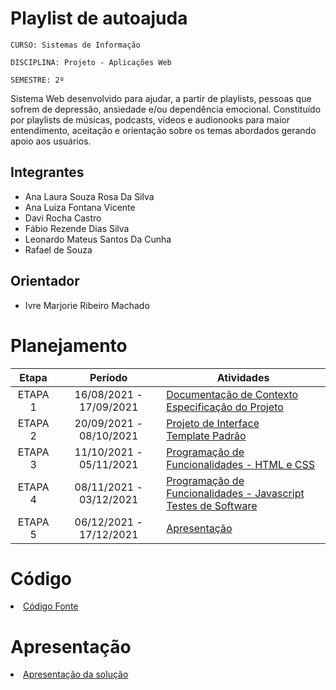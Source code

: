 # Playlist de autoajuda

`CURSO: Sistemas de Informação`

`DISCIPLINA: Projeto - Aplicações Web`

`SEMESTRE: 2º`

Sistema Web desenvolvido para ajudar, a partir de playlists, pessoas que sofrem de depressão, ansiedade e/ou dependência emocional. Constituído por playlists de músicas, podcasts, vídeos e audionooks para maior entendimento, aceitação e orientação sobre os temas abordados gerando apoio aos usuários.

## Integrantes

* Ana Laura Souza Rosa Da Silva
* Ana Luiza Fontana Vicente
* Davi Rocha Castro
* Fábio Rezende Dias Silva
* Leonardo Mateus Santos Da Cunha
* Rafael de Souza

## Orientador

* Ivre Marjorie Ribeiro Machado

# Planejamento

| Etapa         | Período                   | Atividades |
|  :----:   |  :----:               | ----------- |
| ETAPA 1       | 16/08/2021 - 17/09/2021   |[Documentação de Contexto](docs/context.md) <br> [Especificação do Projeto](docs/especification.md) |
| ETAPA 2       | 20/09/2021 - 08/10/2021   |[Projeto de Interface](docs/interface.md) <br> [Template Padrão](docs/template.md) |
| ETAPA 3       | 11/10/2021 - 05/11/2021   |[Programação de Funcionalidades - HTML e CSS](docs/development.md) |
| ETAPA 4       | 08/11/2021 - 03/12/2021   |[Programação de Funcionalidades - Javascript](docs/development.md) <br> [Testes de Software ](docs/tests.md) |
| ETAPA 5       | 06/12/2021 - 17/12/2021   | [Apresentação](presentation/README.md) |

# Código

<li><a href="src/README.md"> Código Fonte</a></li>

# Apresentação

<li><a href="presentation/README.md"> Apresentação da solução</a></li>

